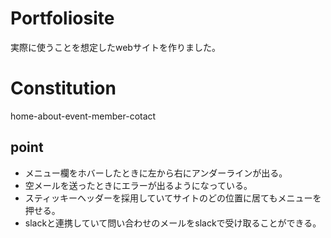 # Portfoliosite

実際に使うことを想定したwebサイトを作りました。

# Constitution

home-about-event-member-cotact


## point



- メニュー欄をホバーしたときに左から右にアンダーラインが出る。
- 空メールを送ったときにエラーが出るようになっている。
- スティッキーヘッダーを採用していてサイトのどの位置に居てもメニューを押せる。
- slackと連携していて問い合わせのメールをslackで受け取ることができる。